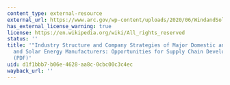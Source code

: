 ```yaml
---
content_type: external-resource
external_url: https://www.arc.gov/wp-content/uploads/2020/06/WindandSolarEnergy.pdf
has_external_license_warning: true
license: https://en.wikipedia.org/wiki/All_rights_reserved
status: ''
title: '"Industry Structure and Company Strategies of Major Domestic and Foreign Wind
  and Solar Energy Manufacturers: Opportunities for Supply Chain Development in Appalachia."
  (PDF)'
uid: d1f1bbb7-b06e-4628-aa8c-0cbc00c3c4ec
wayback_url: ''
---
```

